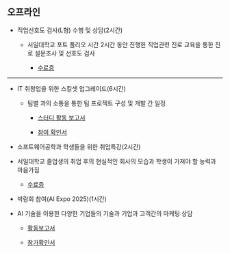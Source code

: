 ## 오프라인

   * 직업선호도 검사(L형) 수행 및 상담(2시간)

     * 서일대학교 포트 폴리오 시간 2시간 동안 진행한 직업관련 진로 교육을 통한 진로 설문조사 및 선호도 검사
       
       * [수료증](./offline1.jpg)
        
---
   * IT 취창업을 위한 스킬셋 업그레이드(6시간)

     * 팀별 과의 소통을 통한 팀 프로젝트 구성 및 개발 간 일정
       
       * [스터디 활동 보고서](./offline2_1.pdf)

       * [참여 확인서](./offline2_1.pdf)

  * 소프트웨어공학과 학생들을 위한 취업특강(2시간)

  * 서일대학교 졸업생의 취업 후의 현실적인 회사의 모습과 학생이 가져야 할 능력과 마음가짐
    
      * [수료증](./offline3.jpg)

  * 박람회 참여(AI Expo 2025)(1시간)

  * AI 기술을 이용한 다양한 기업들의 기술과 기업과 고객간의 마케팅 상담
     
      * [활동보고서](./offline4_1.pdf)
        
      * [참가확인서](./offline4_2.jpg)
